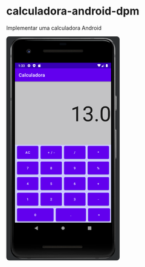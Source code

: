 # calculadora-android-dpm
Implementar uma calculadora Android

<img src="img/calc-sample.png" width="300" style="border-radius: 8px">
